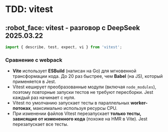 # TDD: vitest

## :robot_face: vitest - разговор с DeepSeek 2025.03.22

```ts
import { describe, test, expect, vi } from 'vitest';
```

### Сравнение с webpack

- **Vite** использует **ESBuild** (написан на Go) для мгновенной трансформации кода. До 20 раз быстрее, чем **Babel** (на JS), который применяется в Jest.
- Vitest кеширует преобразованные модули (включая `node_modules`), поэтому повторные запуски тестов не требуют пересборки. Jest каждый раз начинает с нуля.
- Vitest по умолчанию запускает тесты в параллельных **worker-потоках**, максимально используя ресурсы CPU.
- При изменении файлов Vitest перезапускает **только тесты, зависящие от измененного кода** (похоже на HMR в Vite). Jest перезапускает все тесты.

